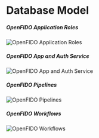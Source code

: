 # Database Model

##### OpenFIDO Application Roles

![OpenFIDO Application Roles](http://help.openfido.org/assets/openfido_application_roles.png)

##### OpenFIDO App and Auth Service

![OpenFIDO App and Auth Service](http://help.openfido.org/assets/openfido_app_and_auth_service.png)

##### OpenFIDO Pipelines

![OpenFIDO Pipelines](http://help.openfido.org/assets/openfido_pipelines.png)

##### OpenFIDO Workflows

![OpenFIDO Workflows](http://help.openfido.org/assets/openfido_workflows.png)

